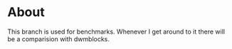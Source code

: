 # About
This branch is used for benchmarks. Whenever I get around to it there will be a comparision with dwmblocks.

